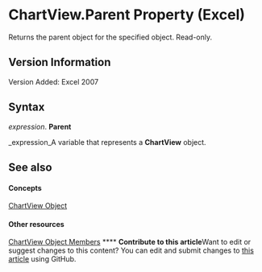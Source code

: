 
# ChartView.Parent Property (Excel)

Returns the parent object for the specified object. Read-only.


## Version Information

Version Added: Excel 2007 


## Syntax

 _expression_. **Parent**

 _expression_A variable that represents a  **ChartView** object.


## See also


#### Concepts


 [ChartView Object](2e59e8c1-f1cd-1589-ae36-22d6c5dccbf6.md)
#### Other resources


 [ChartView Object Members](d9758fe2-fc44-8f29-5c19-1068929164ed.md)
****   **Contribute to this article**Want to edit or suggest changes to this content? You can edit and submit changes to  [this article](https://github.com/jhershey00/VBA_Excel_Test/OpenXMLCon/articles/99415b61-e2a8-314e-496b-92aa6d2d3822.md) using GitHub.

